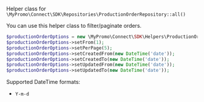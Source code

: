 Helper class for `\MyPromo\Connect\SDK\Repositories\ProductionOrderRepository::all()`

You can use this helper class to filter/paginate orders.

```php
$productionOrderOptions = new \MyPromo\Connect\SDK\Helpers\ProductionOrderOptions();
$productionOrderOptions->setFrom(1);
$productionOrderOptions->setPerPage(5);
$productionOrderOptions->setCreatedFrom(new DateTime('date'));
$productionOrderOptions->setCreatedTo(new DateTime('date'));
$productionOrderOptions->setUpdatedFrom(new DateTime('date'));
$productionOrderOptions->setUpdatedTo(new DateTime('date'));
```  

Supported DateTime formats:
- `Y-m-d`
